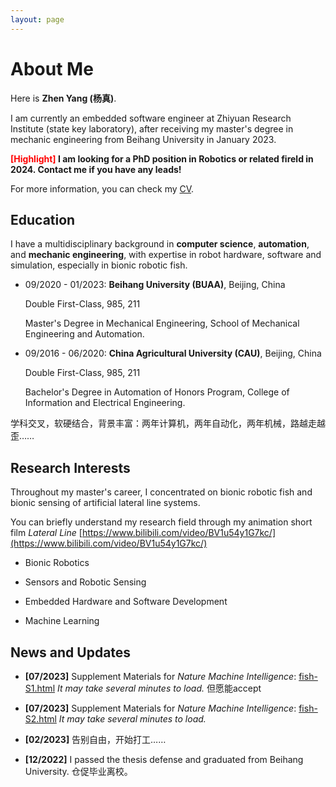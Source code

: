 ```yaml
---
layout: page
---
```


# About Me


Here is **Zhen Yang (杨真)**.

I am currently an embedded software engineer at Zhiyuan Research Institute (state key laboratory), after receiving my master's degree in mechanic engineering from Beihang University in January 2023.

**<font color='red'> [Highlight] </font> I am looking for a PhD position in Robotics or related fireld in 2024. Contact me if you have any leads!**

For more information, you can check my [CV](/file/CV-Zhen%20Yang-online.pdf).

## Education


I have a multidisciplinary background in **computer science**, **automation**, and **mechanic engineering**, with expertise in robot hardware, software and simulation, especially in bionic robotic fish.

- 09/2020 - 01/2023: **Beihang University (BUAA)**, Beijing, China 

    Double First-Class, 985, 211

    Master's Degree in Mechanical Engineering, School of Mechanical Engineering and Automation.

- 09/2016 - 06/2020: **China Agricultural University (CAU)**, Beijing, China 

    Double First-Class, 985, 211

    Bachelor's Degree in Automation of Honors Program, College of Information and Electrical Engineering.

学科交叉，软硬结合，背景丰富：两年计算机，两年自动化，两年机械，路越走越歪……

## Research Interests


Throughout my master's career, I concentrated on bionic robotic fish and bionic sensing of artificial lateral line systems. 

You can briefly understand my research field through my animation short film *Lateral Line*
[https://www.bilibili.com/video/BV1u54y1G7kc/](https://www.bilibili.com/video/BV1u54y1G7kc/)
- Bionic Robotics

- Sensors and Robotic Sensing

- Embedded Hardware and Software Development

- Machine Learning

## News and Updates

- **[07/2023]** Supplement Materials for *Nature Machine Intelligence*: [fish-S1.html](/file/File-S1.html) *It may take several minutes to load.* 但愿能accept

- **[07/2023]** Supplement Materials for *Nature Machine Intelligence*: [fish-S2.html](/file/File-S2.html) *It may take several minutes to load.*

- **[02/2023]** 告别自由，开始打工……

- **[12/2022]** I passed the thesis defense and graduated from Beihang University. 仓促毕业离校。

